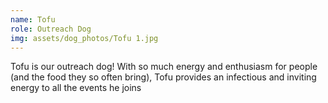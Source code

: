 ```yaml
---
name: Tofu
role: Outreach Dog
img: assets/dog_photos/Tofu 1.jpg
---
```

Tofu is our outreach dog!  With so much energy and enthusiasm for people (and the food they so often bring), Tofu provides an infectious and inviting energy to all the events he joins